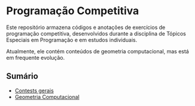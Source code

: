 # Programação Competitiva

Este repositório armazena códigos e anotações de exercícios de programação competitiva, desenvolvidos durante a disciplina de Tópicos Especiais em Programação e em estudos individuais.

Atualmente, ele contém conteúdos de geometria computacional, mas está em frequente evolução.

## Sumário

- [Contests gerais](./contest)
- [Geometria Computacional](./listas-geometria)
